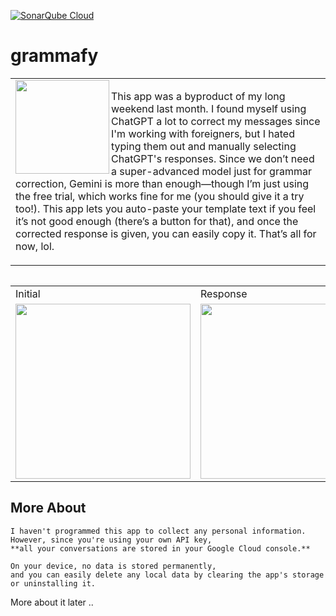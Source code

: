 [![SonarQube Cloud](https://sonarcloud.io/images/project_badges/sonarcloud-light.svg)](https://sonarcloud.io/summary/new_code?id=gusentanan_grammafy)

# grammafy
<table>
  <tr>
    <td>
      <img src="https://github.com/user-attachments/assets/c6930055-faa5-4034-9caa-639061fd8d16" height=150 align="left"> 
        <p> 
   This app was a byproduct of my long weekend last month. I found myself using ChatGPT a lot to correct my messages since I'm working with foreigners, but I hated typing them out and manually selecting ChatGPT's responses. Since we don’t need a super-advanced model just for grammar correction, Gemini is more than enough—though I’m just using the free trial, which works fine for me (you should give it a try too!).
This app lets you auto-paste your template text if you feel it’s not good enough (there’s a button for that), and once the corrected response is given, you can easily copy it. That’s all for now, lol.
        </p>
    </td>
  </tr>
</table>
<table>

<table>
  <tr>
     <td>Initial</td>
     <td>Response</td>
  </tr>
  <tr>
    <td><img src="https://github.com/user-attachments/assets/fc16d8ee-4738-4c95-be14-d603fb919700" width=280 ></td>
    <td><img src="https://github.com/user-attachments/assets/f0a26321-a7a4-470c-a75b-1ecfd171a7b1" width=280 ></td>
  </tr>
</table>

## More About
```
I haven't programmed this app to collect any personal information.  
However, since you're using your own API key,  
**all your conversations are stored in your Google Cloud console.**  

On your device, no data is stored permanently,  
and you can easily delete any local data by clearing the app's storage or uninstalling it.

```
More about it later .. 


